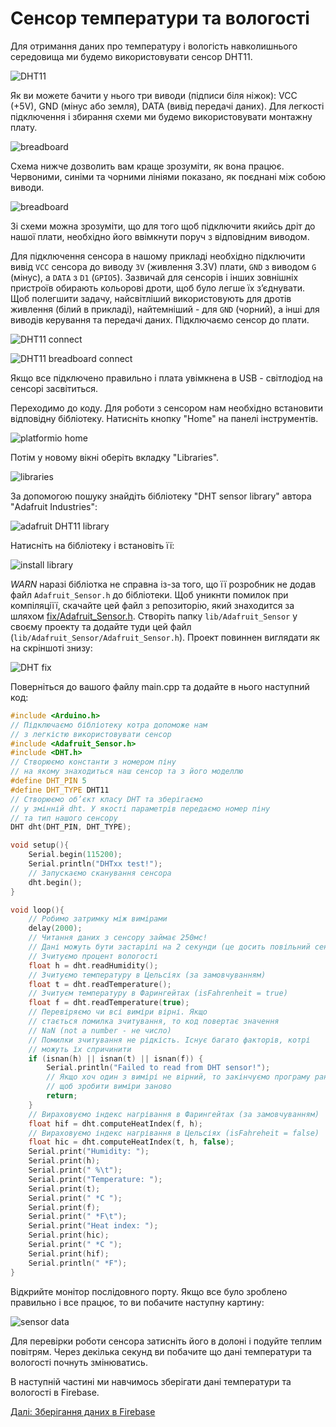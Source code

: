 # Сенсор температури та вологості

Для отримання даних про температуру і вологість навколишнього середовища ми будемо використовувати сенсор DHT11.

![DHT11](https://github.com/snipter/firebase-iot-codelab/blob/master/docs/assets/image25.png)

Як ви можете бачити у нього три виводи (підписи біля ніжок): VCC (+5V), GND (мінус або земля), DATA (вивід передачі даних). Для легкості підключення і збирання схеми ми будемо використовувати монтажну плату.

![breadboard](https://github.com/snipter/firebase-iot-codelab/blob/master/docs/assets/image35.png)

Схема нижче дозволить вам краще зрозуміти, як вона працює. Червоними, синіми та чорними лініями показано, як поєднані між собою виводи.

![breadboard](https://github.com/snipter/firebase-iot-codelab/blob/master/docs/assets/image18.png)

Зі схеми можна зрозуміти, що для того щоб підключити якийсь дріт до нашої плати, необхідно його ввімкнути поруч з відповідним виводом.

Для підключення сенсора в нашому прикладі необхідно підключити вивід `VCC` сенсора до виводу `3V` (живлення 3.3V) плати, `GND` з виводом `G` (мінус), а `DATA` з `D1` (`GPIO5`). Зазвичай для сенсорів і інших зовнішніх пристроїв обирають кольорові дроти, щоб було легше їх з’єднувати. Щоб полегшити задачу, найсвітліший використовують для дротів живлення (білий в прикладі), найтемніший - для `GND` (чорний), а інші для виводів керування та передачі даних. Підключаємо сенсор до плати.

![DHT11 connect](https://github.com/snipter/firebase-iot-codelab/blob/master/docs/assets/image59.png)

![DHT11 breadboard connect](https://github.com/snipter/firebase-iot-codelab/blob/master/docs/assets/image38.png)

Якщо все підключено правильно і плата увімкнена в USB - світлодіод на сенсорі засвітиться.

Переходимо до коду. Для роботи з сенсором нам необхідно встановити відповідну бібліотеку. Натисніть кнопку "Home" на панелі інструментів.

![platformio home](https://github.com/snipter/firebase-iot-codelab/blob/master/docs/assets/image20.png)

Потім у новому вікні оберіть вкладку "Libraries".

![libraries](https://github.com/snipter/firebase-iot-codelab/blob/master/docs/assets/image50.png)

За допомогою пошуку знайдіть бібліотеку "DHT sensor library" автора "Adafruit Industries":

![adafruit DHT11 library](https://github.com/snipter/firebase-iot-codelab/blob/master/docs/assets/image51.png)

Натисніть на бібліотеку і встановіть її:

![install library](https://github.com/snipter/firebase-iot-codelab/blob/master/docs/assets/image55.png)

*WARN* наразі бібліотка не справна із-за того, що її розробник не додав файл `Adafruit_Sensor.h` до бібліотеки. Щоб уникнти помилок при компіляціїї, скачайте цей файл з репозиторію, який знаходится за шляхом [fix/Adafruit_Sensor.h](https://github.com/snipter/firebase-iot-codelab/blob/master/fix/Adafruit_Sensor.h). Створіть папку `lib/Adafruit_Sensor` у своєму проекту та додайте туди цей файл (`lib/Adafruit_Sensor/Adafruit_Sensor.h`). Проект повиннен виглядати як на скріншоті знизу:

![DHT fix](https://github.com/snipter/firebase-iot-codelab/blob/master/docs/assets/image62.png)

Поверніться до вашого файлу main.cpp та додайте в нього наступний код:

```c++
#include <Arduino.h>
// Підключаємо бібліотеку котра допоможе нам
// з легкістю використовувати сенсор
#include <Adafruit_Sensor.h>
#include <DHT.h>
// Створюємо константи з номером піну
// на якому знаходиться наш сенсор та з його моделлю
#define DHT_PIN 5
#define DHT_TYPE DHT11
// Створюємо об’єкт класу DHT та зберігаємо
// у змінній dht. У якості параметрів передаємо номер піну
// та тип нашого сенсору
DHT dht(DHT_PIN, DHT_TYPE);

void setup(){
    Serial.begin(115200);
    Serial.println("DHTxx test!");
    // Запускаємо сканування сенсора
    dht.begin();
}

void loop(){
    // Робимо затримку між вимірами
    delay(2000);
    // Читання даних з сенсору займає 250мс!
    // Дані можуть бути застарілі на 2 секунди (це досить повільний сенсор).
    // Зчитуємо процент вологості
    float h = dht.readHumidity();
    // Зчитуємо температуру в Цельсіях (за замовчуванням)
    float t = dht.readTemperature();
    // Зчитуєм температуру в Фарингейтах (isFahrenheit = true)
    float f = dht.readTemperature(true);
    // Перевіряємо чи всі виміри вірні. Якщо
    // стається помилка зчитування, то код повертає значення
    // NaN (not a number - не число)
    // Помилки зчитування не рідкість. Існує багато факторів, котрі
    // можуть їх спричинити
    if (isnan(h) || isnan(t) || isnan(f)) {
        Serial.println("Failed to read from DHT sensor!");
        // Якщо хоч один з вимірі не вірний, то закінчуємо програму раніше
        // щоб зробити виміри заново
        return;
    }
    // Вираховуємо індекс нагрівання в Фарингейтах (за замовчуванням)
    float hif = dht.computeHeatIndex(f, h);
    // Вираховуємо індекс нагрівання в Цельсіях (isFahreheit = false)
    float hic = dht.computeHeatIndex(t, h, false);
    Serial.print("Humidity: ");
    Serial.print(h);
    Serial.print(" %\t");
    Serial.print("Temperature: ");
    Serial.print(t);
    Serial.print(" *C ");
    Serial.print(f);
    Serial.print(" *F\t");
    Serial.print("Heat index: ");
    Serial.print(hic);
    Serial.print(" *C ");
    Serial.print(hif);
    Serial.println(" *F");
}
```

Відкрийте монітор послідовного порту. Якщо все було зроблено правильно і все працює, то ви побачите наступну картину:

![sensor data](https://github.com/snipter/firebase-iot-codelab/blob/master/docs/assets/image42.png)

Для перевірки роботи сенсора затисніть його в долоні і подуйте теплим повітрям. Через декілька секунд ви побачите що дані температури та вологості почнуть змінюватись.

В наступній частині ми навчимось зберігати дані температури та вологості в Firebase.

[Далі: Зберігання даних в Firebase](04-saving-data-to-firebase.md)
